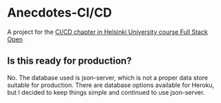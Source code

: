  # Anecdotes-CI/CD
 A project for the [CI/CD chapter in Helsinki University course Full Stack Open](https://fullstackopen.com/en/part11)

 ## Is this ready for production?
 No. The database used is json-server, which is not a proper data store suitable for production. There are database options available for Heroku, but I decided to keep things simple and continued to use json-server.